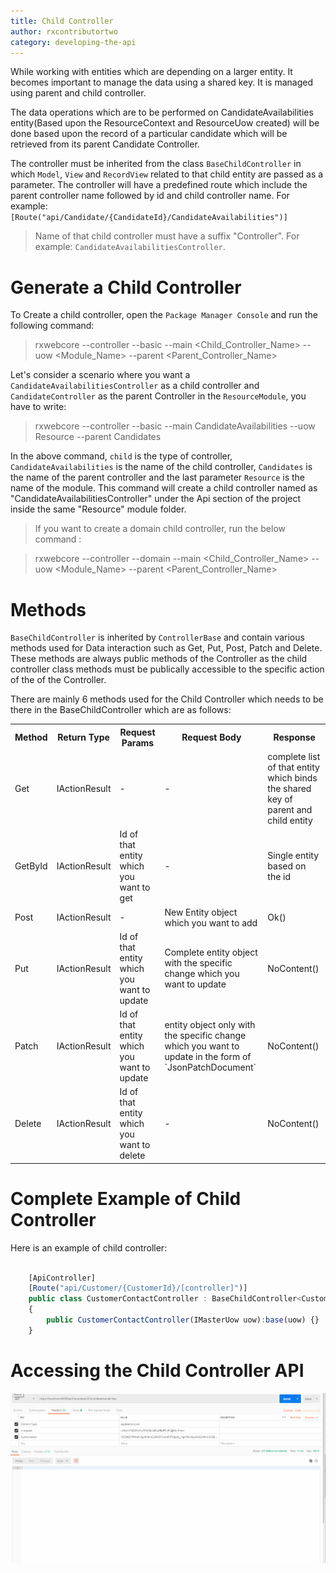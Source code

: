 ```yaml
---
title: Child Controller
author: rxcontributortwo
category: developing-the-api
---
```


While working with entities which are depending on a larger entity. It becomes important to manage the data using a shared key. It is managed using parent and child controller.

The data operations which are to be performed on CandidateAvailabilities entity(Based upon the ResourceContext and ResourceUow created) will be done based upon the record of a particular candidate which will be retrieved from its parent Candidate Controller. 

The controller must be inherited from the class `BaseChildController` in which  `Model`, `View` and `RecordView` related to that child entity are passed as a parameter. The controller will have a predefined route which include the parent controller name followed by id and child controller name. For example: `[Route("api/Candidate/{CandidateId}/CandidateAvailabilities")]`

> Name of that child controller must have a suffix "Controller". For example: `CandidateAvailabilitiesController`.

# Generate a Child Controller

To Create a child controller, open the `Package Manager Console` and run the following command:

> rxwebcore --controller --basic --main <Child_Controller_Name> --uow <Module_Name> --parent <Parent_Controller_Name>

Let's consider a scenario where you want a `CandidateAvailabilitiesController` as a child controller and `CandidateController` as the parent Controller in the `ResourceModule`, you have to write:

> rxwebcore --controller --basic --main CandidateAvailabilities --uow Resource --parent Candidates

In the above command, `child` is the type of controller, `CandidateAvailabilities` is the name of the child controller, `Candidates` is the name of the parent controller and the last parameter `Resource` is the name of the module. This command will create a child controller named as "CandidateAvailabilitiesController" under the Api section of the project inside the same "Resource" module folder. 

> If you want to create a domain child controller, run the below command :  

> rxwebcore --controller --domain --main <Child_Controller_Name> --uow <Module_Name> --parent <Parent_Controller_Name>

# Methods

`BaseChildController` is inherited by `ControllerBase` and contain various methods used for Data interaction such as Get, Put, Post, Patch and Delete. These methods are always public methods of the Controller as the child controller class methods must be publically accessible to the specific action of the of the Controller. 

There are mainly 6 methods used for the Child Controller which needs to be there in the BaseChildController which are as follows: 

<table class="table table-bordered">
<tr><th>Method</th><th>Return Type</th><th>Request Params</th><th>Request Body</th><th>Response</th></tr>
<tr><td>Get</td><td>IActionResult</td><td> - </td><td> - </td><td>complete list of that entity which binds the shared key of parent and child entity</td></tr>
<tr><td>GetById</td><td>IActionResult</td><td>Id of that entity which you want to get</td><td> - </td><td>Single entity based on the id</td></tr>
<tr><td>Post</td><td>IActionResult</td><td> - </td><td>New Entity object which you want to add</td><td>Ok()</td></tr>
<tr><td>Put</td><td>IActionResult</td><td>Id of that entity which you want to update</td><td>Complete entity object with the specific change which you want to update</td><td>NoContent()</td></tr>
<tr><td>Patch</td><td>IActionResult</td><td>Id of that entity which you want to update</td><td>entity object only with the specific change which you want to update in the form of `JsonPatchDocument`</td><td>NoContent()</td></tr>
<tr><td>Delete</td><td>IActionResult</td><td>Id of that entity which you want to delete</td><td> - </td><td>NoContent()</td></tr>
</table>

# Complete Example of Child Controller

Here is an example of child controller:

```js
    
    [ApiController]
    [Route("api/Customer/{CustomerId}/[controller]")]	
	public class CustomerContactController : BaseChildController<CustomerContact,vCustomerContact,vCustomerContactRecord>
    {
        public CustomerContactController(IMasterUow uow):base(uow) {}
    }

```

# Accessing the Child Controller API

![Child Controller](Images/child-controller.gif)